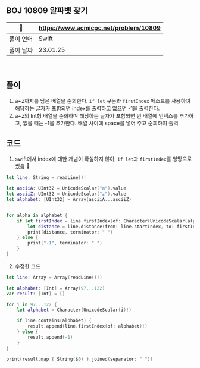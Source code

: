 ## BOJ 10809 알파벳 찾기

|🔗|https://www.acmicpc.net/problem/10809|
|---|---|
|풀이 언어|Swift|
|풀이 날짜|23.01.25|

</br>


##  풀이
1. a~z까지를 담은 배열을 순회한다. `if let` 구문과 `firstIndex` 메소드를 사용하여 해당하는 글자가 포함되면 index를 출력하고 없으면 -1을 출력한다.
2. a~z의 Int형 배열을 순회하며 해당하는 글자가 포함되면 빈 배열에 인덱스를 추가하고, 없을 때는 -1을 추가한다. 배열 사이에 space를 넣어 주고 순회하여 출력



## 코드 

1. swift에서 index에 대한 개념이 확실하지 않아, `if let`과 `firstIndex`를 엉망으로 썼음 🥲

```Swift
let line: String = readLine()!

let asciiA: UInt32 = UnicodeScalar("a").value
let asciiZ: UInt32 = UnicodeScalar("z").value
let alphabet: [UInt32] = Array(asciiA...asciiZ)


for alpha in alphabet {
    if let firstIndex = line.firstIndex(of: Character(UnicodeScalar(alpha)!)) {
        let distance = line.distance(from: line.startIndex, to: firstIndex)
        print(distance, terminator: " ")
    } else {
        print("-1", terminator: " ")
    }
}
```

2. 수정한 코드

```Swift
let line: Array = Array(readLine()!)

let alphabet: [Int] = Array(97...122)
var result: [Int] = []

for i in 97...122 {
    let alphabet = Character(UnicodeScalar(i)!)

    if line.contains(alphabet) {
        result.append(line.firstIndex(of: alphabet)!)
    } else {
        result.append(-1)
    }
}

print(result.map { String($0) }.joined(separator: " "))
```
